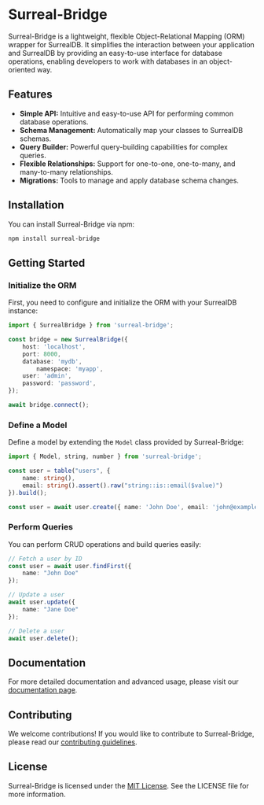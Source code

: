# Surreal-Bridge

Surreal-Bridge is a lightweight, flexible Object-Relational Mapping (ORM) wrapper for SurrealDB. It simplifies the interaction between your application and SurrealDB by providing an easy-to-use interface for database operations, enabling developers to work with databases in an object-oriented way.

## Features

- **Simple API:** Intuitive and easy-to-use API for performing common database operations.
- **Schema Management:** Automatically map your classes to SurrealDB schemas.
- **Query Builder:** Powerful query-building capabilities for complex queries.
- **Flexible Relationships:** Support for one-to-one, one-to-many, and many-to-many relationships.
- **Migrations:** Tools to manage and apply database schema changes.

## Installation

You can install Surreal-Bridge via npm:

```bash
npm install surreal-bridge
```

## Getting Started

### Initialize the ORM

First, you need to configure and initialize the ORM with your SurrealDB instance:

```typescript
import { SurrealBridge } from 'surreal-bridge';

const bridge = new SurrealBridge({
    host: 'localhost',
    port: 8000,
    database: 'mydb',
		namespace: 'myapp',
    user: 'admin',
    password: 'password',
});

await bridge.connect();
```

### Define a Model

Define a model by extending the `Model` class provided by Surreal-Bridge:

```typescript
import { Model, string, number } from 'surreal-bridge';

const user = table("users", {
	name: string(),
	email: string().assert().raw("string::is::email($value)")
}).build();

const user = await user.create({ name: 'John Doe', email: 'john@example.com' });
```

### Perform Queries

You can perform CRUD operations and build queries easily:

```typescript
// Fetch a user by ID
const user = await user.findFirst({
	name: "John Doe"
});

// Update a user
await user.update({
	name: "Jane Doe"
});

// Delete a user
await user.delete();
```

## Documentation

For more detailed documentation and advanced usage, please visit our [documentation page](https://neopathways.de/products/surreal-bridge/docs).

## Contributing

We welcome contributions! If you would like to contribute to Surreal-Bridge, please read our [contributing guidelines](CONTRIBUTING.md).

## License

Surreal-Bridge is licensed under the [MIT License](LICENSE.md). See the LICENSE file for more information.